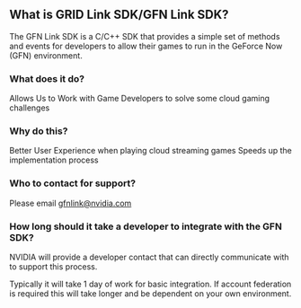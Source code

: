 ## What is GRID Link SDK/GFN Link SDK?
The GFN Link SDK is a C/C++ SDK that provides a simple set of methods and events for developers to allow their games to run in the GeForce Now (GFN) environment.
### What does it do?
Allows Us to Work with Game Developers to solve some cloud gaming challenges
### Why do this?
Better User Experience when playing cloud streaming games
Speeds up the implementation process
### Who to contact for support?
Please email gfnlink@nvidia.com
### How long should it take a developer to integrate with the GFN SDK?
NVIDIA will provide a developer contact that can directly communicate with to support this process.

Typically it will take 1 day of work for basic integration. If account federation is required this will take longer and be dependent on your own environment.


